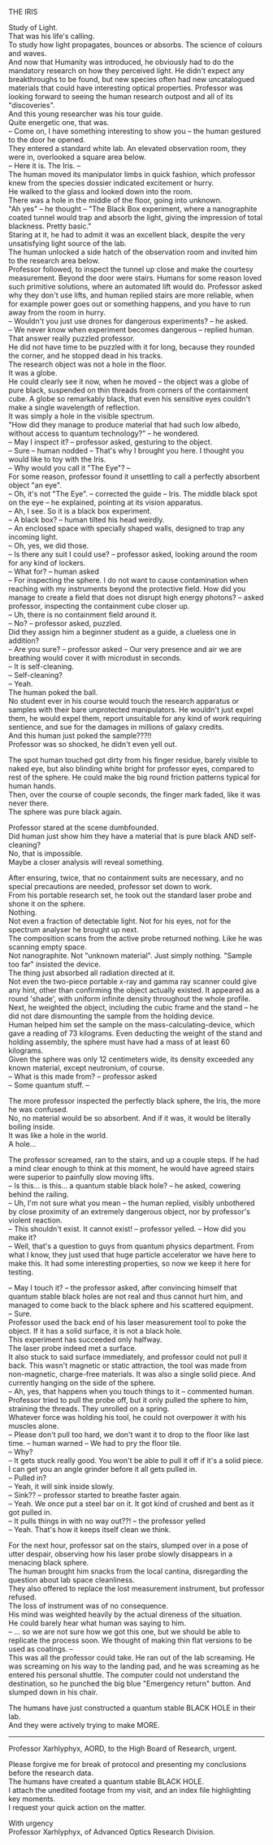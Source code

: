 ﻿THE IRIS  

Study of Light.  
That was his life's calling.   
To study how light propagates, bounces or absorbs. The science of colours and waves.  
And now that Humanity was introduced, he obviously had to do the mandatory research on how they perceived light. He didn't expect any breakthroughs to be found, but new species often had new uncatalogued materials that could have interesting optical properties. Professor was looking forward to seeing the human research outpost and all of its "discoveries".  
And this young researcher was his tour guide.  
Quite energetic one, that was.  
– Come on, I have something interesting to show you – the human gestured to the door he opened.  
They entered a standard white lab. An elevated observation room, they were in, overlooked a square area below.  
– Here it is. The Iris. –   
The human moved its manipulator limbs in quick fashion, which professor knew from the species dossier indicated excitement or hurry.  
He walked to the glass and looked down into the room.  
There was a hole in the middle of the floor, going into unknown.  
"Ah yes" – he thought – "The Black Box experiment, where a nanographite coated tunnel would trap and absorb the light, giving the impression of total blackness. Pretty basic."  
Staring at it, he had to admit it was an excellent black, despite the very unsatisfying light source of the lab.  
The human unlocked a side hatch of the observation room and invited him to the research area below.  
Professor followed, to inspect the tunnel up close and make the courtesy measurement. Beyond the door were stairs. Humans for some reason loved such primitive solutions, where an automated lift would do. Professor asked why they don't use lifts, and human replied stairs are more reliable, when for example power goes out or something happens, and you have to run away from the room in hurry.   
– Wouldn't you just use drones for dangerous experiments? – he asked.  
– We never know when experiment becomes dangerous – replied human.  
That answer really puzzled professor.   
He did not have time to be puzzled with it for long, because they rounded the corner, and he stopped dead in his tracks.  
The research object was not a hole in the floor.  
It was a globe.  
He could clearly see it now, when he moved – the object was a globe of pure black, suspended on thin threads from corners of the containment cube. A globe so remarkably black, that even his sensitive eyes couldn't make a single wavelength of reflection.   
It was simply a hole in the visible spectrum.   
"How did they manage to produce material that had such low albedo, without access to quantum technology?" – he wondered.  
– May I inspect it? – professor asked, gesturing to the object.  
– Sure – human nodded – That's why I brought you here. I thought you would like to toy with the Iris.  
– Why would you call it "The Eye"? –  
For some reason, professor found it unsettling to call a perfectly absorbent object "an eye".  
– Oh, it's not "The Eye". – corrected the guide – Iris. The middle black spot on the eye – he explained, pointing at its vision apparatus.  
– Ah, I see. So it is a black box experiment.  
– A black box? – human tilted his head weirdly.  
– An enclosed space with specially shaped walls, designed to trap any incoming light.  
– Oh, yes, we did those.  
– Is there any suit I could use? – professor asked, looking around the room for any kind of lockers.  
– What for? – human asked  
– For inspecting the sphere. I do not want to cause contamination when reaching with my instruments beyond the protective field. How did you manage to create a field that does not disrupt high energy photons? – asked professor, inspecting the containment cube closer up.  
– Uh, there is no containment field around it.  
– No? – professor asked, puzzled.   
Did they assign him a beginner student as a guide, a clueless one in addition?  
– Are you sure? – professor asked – Our very presence and air we are breathing would cover it with microdust in seconds.  
– It is self-cleaning.  
– Self-cleaning?  
– Yeah.  
The human poked the ball.   
No student ever in his course would touch the research apparatus or samples with their bare unprotected manipulators. He wouldn't just expel them, he would expel them, report unsuitable for any kind of work requiring sentience, and sue for the damages in millions of galaxy credits.  
And this human just poked the sample???!!  
Professor was so shocked, he didn't even yell out.  

The spot human touched got dirty from his finger residue, barely visible to naked eye, but also blinding white bright for professor eyes, compared to rest of the sphere. He could make the big round friction patterns typical for human hands.  
Then, over the course of couple seconds, the finger mark faded, like it was never there.  
The sphere was pure black again.  

Professor stared at the scene dumbfounded.  
Did human just show him they have a material that is pure black AND self-cleaning?  
No, that is impossible.  
Maybe a closer analysis will reveal something.  

After ensuring, twice, that no containment suits are necessary, and no special precautions are needed, professor set down to work.  
From his portable research set, he took out the standard laser probe and shone it on the sphere.   
Nothing.  
Not even a fraction of detectable light. Not for his eyes, not for the spectrum analyser he brought up next.  
The composition scans from the active probe returned nothing. Like he was scanning empty space.  
Not nanographite. Not "unknown material". Just simply nothing. "Sample too far" insisted the device.  
The thing just absorbed all radiation directed at it.  
Not even the two-piece portable x-ray and gamma ray scanner could give any hint, other than confirming the object actually existed. It appeared as a round 'shade', with uniform infinite density throughout the whole profile.  
Next, he weighted the object, including the cubic frame and the stand – he did not dare dismounting the sample from the holding device.  
Human helped him set the sample on the mass-calculating-device, which gave a reading of 73 kilograms. Even deducting the weight of the stand and holding assembly, the sphere must have had a mass of at least 60 kilograms.  
Given the sphere was only 12 centimeters wide, its density exceeded any known material, except neutronium, of course.     
– What is this made from? – professor asked  
– Some quantum stuff. –  

The more professor inspected the perfectly black sphere, the Iris, the more he was confused.  
No, no material would be so absorbent. And if it was, it would be literally boiling inside.  
It was like a hole in the world.  
A hole...  

The professor screamed, ran to the stairs, and up a couple steps. If he had a mind clear enough to think at this moment, he would have agreed stairs were superior to painfully slow moving lifts.  
– Is this... is this... a quantum stable black hole? – he asked, cowering behind the railing.  
– Uh, I'm not sure what you mean – the human replied, visibly unbothered by close proximity of an extremely dangerous object, nor by professor's violent reaction.  
– This shouldn't exist. It cannot exist! – professor yelled. – How did you make it?  
– Well, that's a question to guys from quantum physics department. From what I know, they just used that huge particle accelerator we have here to make this. It had some interesting properties, so now we keep it here for testing.  

– May I touch it? – the professor asked, after convincing himself that quantum stable black holes are not real and thus cannot hurt him, and managed to come back to the black sphere and his scattered equipment.  
– Sure.  
Professor used the back end of his laser measurement tool to poke the object. If it has a solid surface, it is not a black hole.   
This experiment has succeeded only halfway.  
The laser probe indeed met a surface.  
It also stuck to said surface immediately, and professor could not pull it back. This wasn't magnetic or static attraction, the tool was made from non-magnetic, charge-free materials. It was also a single solid piece. And currently hanging on the side of the sphere.   
– Ah, yes, that happens when you touch things to it – commented human.  
Professor tried to pull the probe off, but it only pulled the sphere to him, straining the threads. They unrolled on a spring.  
Whatever force was holding his tool, he could not overpower it with his muscles alone.  
– Please don't pull too hard, we don't want it to drop to the floor like last time. – human warned – We had to pry the floor tile.  
– Why?  
– It gets stuck really good. You won't be able to pull it off if it's a solid piece. I can get you an angle grinder before it all gets pulled in.  
– Pulled in?  
– Yeah, it will sink inside slowly.  
– Sink?? – professor started to breathe faster again.  
– Yeah. We once put a steel bar on it. It got kind of crushed and bent as it got pulled in.  
– It pulls things in with no way out??! – the professor yelled  
– Yeah. That's how it keeps itself clean we think.  

For the next hour, professor sat on the stairs, slumped over in a pose of utter despair, observing how his laser probe slowly disappears in a menacing black sphere.  
The human brought him snacks from the local cantina, disregarding the question about lab space cleanliness.  
They also offered to replace the lost measurement instrument, but professor refused.  
The loss of instrument was of no consequence.  
His mind was weighted heavily by the actual direness of the situation.  
He could barely hear what human was saying to him.  
– ... so we are not sure how we got this one, but we should be able to replicate the process soon. We thought of making thin flat versions to be used as coatings. –  
This was all the professor could take. He ran out of the lab screaming. He was screaming on his way to the landing pad, and he was screaming as he entered his personal shuttle. The computer could not understand the destination, so he punched the big blue "Emergency return" button. And slumped down in his chair.  

The humans have just constructed a quantum stable BLACK HOLE in their lab.  
And they were actively trying to make MORE.  

  
***  

Professor Xarhlyphyx, AORD, to the High Board of Research, urgent.  

Please forgive me for break of protocol and presenting my conclusions before the research data.  
The humans have created a quantum stable BLACK HOLE.  
I attach the unedited footage from my visit, and an index file highlighting key moments.  
I request your quick action on the matter.  

With urgency  
Professor Xarhlyphyx, of Advanced Optics Research Division.  


